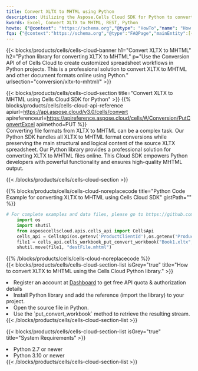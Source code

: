 ```yaml
---
title: Convert XLTX to MHTML using Python 
description: Utilizing the Aspose.Cells Cloud SDK for Python to convert a XLTX format file to a MHTML format file. 
kwords: Excel, Convert XLTX to MHTML, REST, Python
howto: {"@context": "https://schema.org","@type": "HowTo","name": "How to convert XLTX to MHTML using the Cells Cloud Python library.","description": "How to convert XLTX to MHTML using the Cells Cloud Python library.","image": {"@type": "ImageObject"},"url": "/python/conversion/xltx-to-mhtml/","step": [{ "@type": "HowToStep","name": "How to convert XLTX to MHTML using the Cells Cloud Python library. step 1", "image": {"@type": "ImageObject",},"url": "/python/conversion/xltx-to-mhtml/","text": "Register an account at <a href='https://dashboard.aspose.cloud/'>Dashboard</a> to get free API quota & authorization details",},{ "@type": "HowToStep","name": "How to convert XLTX to MHTML using the Cells Cloud Python library. step 1", "image": {"@type": "ImageObject",},"url": "/python/conversion/xltx-to-mhtml/","text": "Install Python library and add the reference (import the library) to your project.",},{ "@type": "HowToStep","name": "How to convert XLTX to MHTML using the Cells Cloud Python library. step 1", "image": {"@type": "ImageObject",},"url": "/python/conversion/xltx-to-mhtml/","text": "Open the source file in Python.",},{ "@type": "HowToStep","name": "How to convert XLTX to MHTML using the Cells Cloud Python library. step 1", "image": {"@type": "ImageObject",},"url": "/python/conversion/xltx-to-mhtml/","text": "Use the `put_convert_workbook` method to retrieve the resulting stream.",}, ],"supply": {"@type": "HowToSupply","name": "document"},"tool": [{"@type": "HowToTool","name": "PyCharm, Visual Studio Code, Sublime, Eclipse"},{"@type": "HowToTool","name": "Aspose Cells"}],"totalTime": "PT6M"}
fqa: {"@context":"https://schema.org","@type":"FAQPage","mainEntity":[{"@type":"Question","name":"Why convert file formats in C# using REST API?","acceptedAnswer":{"@type":"Answer","text":"Documents are encoded in many ways, and some files may be incompatible with the software you use. To open and read such files, just convert them to appropriate file formats.<br/><ol><li>Install .NET SDK and add the reference (import the library) to your project.</li><li>Open the source file in C# using REST API.</li><li>Call the PutConvertWorkbookRequest() method, passing an output filename with required extension.</li><li>Get the result of conversion as a separate file.</li></ol>"}},{"@type":"Question","name":"What file formats can I convert with your C# library?","acceptedAnswer":{"@type":"Answer","text":"We support a variety of file formats for conversion using .NET library, including XLSX, Excel, xls , PDF, CSV, HTML, Markdown, XML, PNG, JPG, TIFF, Json, TXT and many more."}},{"@type":"Question","name":"What is the maximum allowed file size for conversion using this .NET library?","acceptedAnswer":{"@type":"Answer","text":"There are no file size limits for format conversions using .NET library."}}]}
---
```



{{< blocks/products/cells/cells-cloud-banner h1="Convert XLTX to MHTML" h2="Python library for converting XLTX to MHTML" p="Use the Conversion API of of Cells Cloud to create customized spreadsheet workflows in Python projects. This is a professional solution to convert XLTX to MHTML and other document formats online using Python." urlsection="conversion/xltx-to-mhtml/" >}}

{{< blocks/products/cells/cells-cloud-section  title="Convert XLTX to MHTML using Cells Cloud SDK for Python" >}}
{{% blocks/products/cells/cells-cloud-api-reference  apiurl=https://api.aspose.cloud/v3.0/cells/convert  apireferenceurl=https://apireference.aspose.cloud/cells/#/Conversion/PutConvertExcel  apimethod=PUT %}}
<br/>
Converting file formats from XLTX to MHTML can be a complex task. Our Python SDK handles all XLTX to MHTML format conversions while preserving the main structural and logical content of the source XLTX spreadsheet. Our Python library provides a professional solution for converting XLTX to MHTML files online. This Cloud SDK empowers Python developers with powerful functionality and ensures high-quality MHTML output.

{{< /blocks/products/cells/cells-cloud-section >}}

{{% blocks/products/cells/cells-cloud-noreplacecode title="Python Code Example for converting XLTX to MHTML using Cells Cloud SDK" gistPath="" %}}
 
```python
# For complete examples and data files, please go to https://github.com/aspose-cells-cloud/aspose-cells-cloud-python/
    import os
    import shutil
    from asposecellscloud.apis.cells_api import CellsApi
    cells_api = CellsApi(os.getenv('ProductClientId'),os.getenv('ProductClientSecret'))
    file1 = cells_api.cells_workbook_put_convert_workbook("Book1.xltx",format="mhtml")
    shutil.move(file1, "destFile.mhtml")     
```
 
{{% /blocks/products/cells/cells-cloud-noreplacecode  %}}
<br/>
{{< blocks/products/cells/cells-cloud-section-list isGrey="true"  title="How to convert XLTX to MHTML using the Cells Cloud Python library." >}}
<li>Register an account at <a href="https://dashboard.aspose.cloud/">Dashboard</a> to get free API quota & authorization details</li>
<li>Install Python library and add the reference (import the library) to your project.</li>
<li>Open the source file in Python.</li>
<li>Use the `put_convert_workbook` method to retrieve the resulting stream.</li>
{{< /blocks/products/cells/cells-cloud-section-list >}}

{{< blocks/products/cells/cells-cloud-section-list isGrey="true"  title="System Requirements" >}}
<li>Python 2.7 or newer</li>
<li>Python 3.10 or newer</li>
{{< /blocks/products/cells/cells-cloud-section-list >}}

